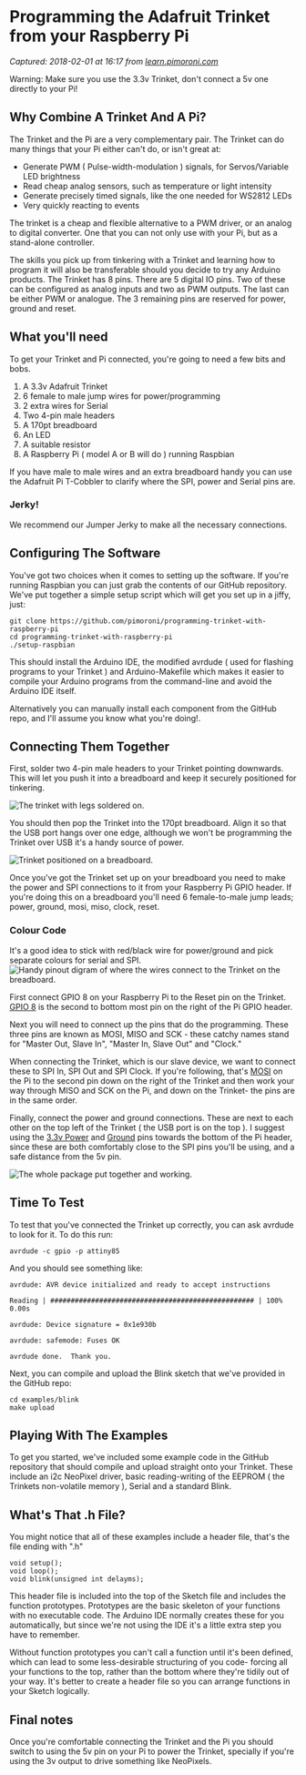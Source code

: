 # Programming the Adafruit Trinket from your Raspberry Pi

_Captured: 2018-02-01 at 16:17 from [learn.pimoroni.com](https://learn.pimoroni.com/tutorial/raspberry-pi/raspberry-pi-programming-adafruit-trinket)_

Warning: Make sure you use the 3.3v Trinket, don't connect a 5v one directly to your Pi!

## Why Combine A Trinket And A Pi?

The Trinket and the Pi are a very complementary pair. The Trinket can do many things that your Pi either can't do, or isn't great at:

  * Generate PWM ( Pulse-width-modulation ) signals, for Servos/Variable LED brightness
  * Read cheap analog sensors, such as temperature or light intensity
  * Generate precisely timed signals, like the one needed for WS2812 LEDs
  * Very quickly reacting to events

The trinket is a cheap and flexible alternative to a PWM driver, or an analog to digital converter. One that you can not only use with your Pi, but as a stand-alone controller.

The skills you pick up from tinkering with a Trinket and learning how to program it will also be transferable should you decide to try any Arduino products. The Trinket has 8 pins. There are 5 digital IO pins. Two of these can be configured as analog inputs and two as PWM outputs. The last can be either PWM or analogue. The 3 remaining pins are reserved for power, ground and reset.

## What you'll need

To get your Trinket and Pi connected, you're going to need a few bits and bobs.

  1. A 3.3v Adafruit Trinket
  2. 6 female to male jump wires for power/programming
  3. 2 extra wires for Serial
  4. Two 4-pin male headers
  5. A 170pt breadboard
  6. An LED
  7. A suitable resistor
  8. A Raspberry Pi ( model A or B will do ) running Raspbian

If you have male to male wires and an extra breadboard handy you can use the Adafruit Pi T-Cobbler to clarify where the SPI, power and Serial pins are.

### Jerky!

We recommend our Jumper Jerky to make all the necessary connections.

## Configuring The Software

You've got two choices when it comes to setting up the software. If you're running Raspbian you can just grab the contents of our GitHub repository. We've put together a simple setup script which will get you set up in a jiffy, just:
    
    
    git clone https://github.com/pimoroni/programming-trinket-with-raspberry-pi
    cd programming-trinket-with-raspberry-pi
    ./setup-raspbian
    

This should install the Arduino IDE, the modified avrdude ( used for flashing programs to your Trinket ) and Arduino-Makefile which makes it easier to compile your Arduino programs from the command-line and avoid the Arduino IDE itself.

Alternatively you can manually install each component from the GitHub repo, and I'll assume you know what you're doing!.

## Connecting Them Together

First, solder two 4-pin male headers to your Trinket pointing downwards. This will let you push it into a breadboard and keep it securely positioned for tinkering.

![The trinket with legs soldered on.](https://learn.pimoroni.com/static/repos/learn/raspberry-pi/trinket-with-headers.jpg)

You should then pop the Trinket into the 170pt breadboard. Align it so that the USB port hangs over one edge, although we won't be programming the Trinket over USB it's a handy source of power.

![Trinket positioned on a breadboard.](https://learn.pimoroni.com/static/repos/learn/raspberry-pi/trinket-on-breadboard.jpg)

Once you've got the Trinket set up on your breadboard you need to make the power and SPI connections to it from your Raspberry Pi GPIO header. If you're doing this on a breadboard you'll need 6 female-to-male jump leads; power, ground, mosi, miso, clock, reset.

### Colour Code

It's a good idea to stick with red/black wire for power/ground and pick separate colours for serial and SPI. ![Handy pinout digram of where the wires connect to the Trinket on the breadboard.](https://learn.pimoroni.com/static/repos/learn/raspberry-pi/trinket-connections.jpg)

First connect GPIO 8 on your Raspberry Pi to the Reset pin on the Trinket. [GPIO 8](http://pi.gadgetoid.com/pinout/pin24_gpio8) is the second to bottom most pin on the right of the Pi GPIO header.

Next you will need to connect up the pins that do the programming. These three pins are known as MOSI, MISO and SCK - these catchy names stand for "Master Out, Slave In", "Master In, Slave Out" and "Clock."

When connecting the Trinket, which is our slave device, we want to connect these to SPI In, SPI Out and SPI Clock. If you're following, that's [MOSI](http://pi.gadgetoid.com/pinout/pin19_gpio10) on the Pi to the second pin down on the right of the Trinket and then work your way through MISO and SCK on the Pi, and down on the Trinket- the pins are in the same order.

Finally, connect the power and ground connections. These are next to each other on the top left of the Trinket ( the USB port is on the top ). I suggest using the [3.3v Power](http://pi.gadgetoid.com/pinout/pin17_3v3_power) and [Ground](http://pi.gadgetoid.com/pinout/pin20_ground) pins towards the bottom of the Pi header, since these are both comfortably close to the SPI pins you'll be using, and a safe distance from the 5v pin.

![The whole package put together and working.](https://learn.pimoroni.com/static/repos/learn/raspberry-pi/trinket-pi-overview.jpg)

## Time To Test

To test that you've connected the Trinket up correctly, you can ask avrdude to look for it. To do this run:
    
    
    avrdude -c gpio -p attiny85
    

And you should see something like:
    
    
    avrdude: AVR device initialized and ready to accept instructions
    
    Reading | ################################################## | 100% 0.00s
    
    avrdude: Device signature = 0x1e930b
    
    avrdude: safemode: Fuses OK
    
    avrdude done.  Thank you.
    

Next, you can compile and upload the Blink sketch that we've provided in the GitHub repo:
    
    
    cd examples/blink
    make upload
    

## Playing With The Examples

To get you started, we've included some example code in the GitHub repository that should compile and upload straight onto your Trinket. These include an i2c NeoPixel driver, basic reading-writing of the EEPROM ( the Trinkets non-volatile memory ), Serial and a standard Blink.

## What's That .h File?

You might notice that all of these examples include a header file, that's the file ending with ".h"
    
    
    void setup();
    void loop();
    void blink(unsigned int delayms);
    

This header file is included into the top of the Sketch file and includes the function prototypes. Prototypes are the basic skeleton of your functions with no executable code. The Arduino IDE normally creates these for you automatically, but since we're not using the IDE it's a little extra step you have to remember.

Without function prototypes you can't call a function until it's been defined, which can lead to some less-desirable structuring of you code- forcing all your functions to the top, rather than the bottom where they're tidily out of your way. It's better to create a header file so you can arrange functions in your Sketch logically.

## Final notes

Once you're comfortable connecting the Trinket and the Pi you should switch to using the 5v pin on your Pi to power the Trinket, specially if you're using the 3v output to drive something like NeoPixels.
